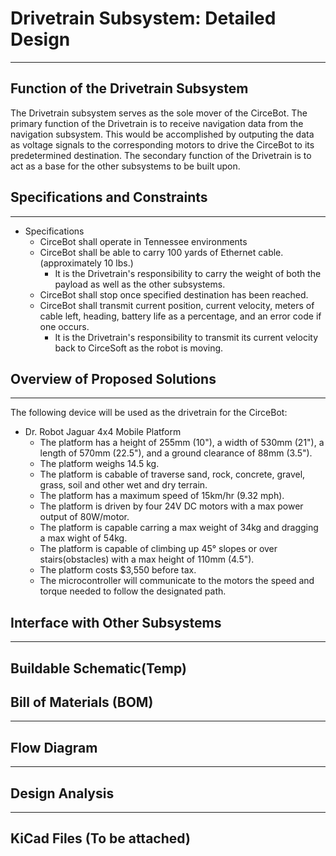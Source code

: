 #  Drivetrain Subsystem: Detailed Design

---

## Function of the Drivetrain Subsystem

  The Drivetrain subsystem serves as the sole mover of the CirceBot. The primary function of the Drivetrain is to receive navigation data from the navigation subsystem. This would be accomplished by outputing the data as voltage signals to the corresponding motors to drive the CirceBot to its predetermined destination. The secondary function of the Drivetrain is to act as a base for the other subsystems to be built upon.

## Specifications and Constraints

---
- Specifications
  - CirceBot shall operate in Tennessee environments
  - CirceBot shall be able to carry 100 yards of Ethernet cable. (approximately 10 lbs.)
    - It is the Drivetrain's responsibility to carry the weight of both the payload as well as the other subsystems.
  - CirceBot shall stop once specified destination has been reached.
  - CirceBot shall transmit current position, current velocity, meters of cable left, heading, battery life as a percentage, and an error code if one occurs.
    - It is the Drivetrain's responsibility to transmit its current velocity back to CirceSoft as the robot is moving.
## Overview of Proposed Solutions

---
The following device will be used as the drivetrain for the CirceBot:
- Dr. Robot Jaguar 4x4 Mobile Platform
  - The platform has a height of 255mm (10"), a width of 530mm (21"), a length of 570mm (22.5"), and a ground clearance of 88mm (3.5").
  - The platform weighs 14.5 kg.
  - The platform is cabable of traverse sand, rock, concrete, gravel, grass, soil and other wet and dry terrain.
  - The platform has a maximum speed of 15km/hr (9.32 mph).
  - The platform is driven by four 24V DC motors with a max power output of 80W/motor.
  - The platform is capable carring a max weight of 34kg and dragging a max wight of 54kg.
  - The platform is capable of climbing up 45° slopes or over stairs(obstacles) with a max height of 110mm (4.5").
  - The platform costs $3,550 before tax.
  - The microcontroller will communicate to the motors the speed and torque needed to follow the designated path.
## Interface with Other Subsystems

---

## Buildable Schematic(Temp)



## Bill of Materials (BOM)

---

## Flow Diagram

---

## Design Analysis

---

## KiCad Files (To be attached)
